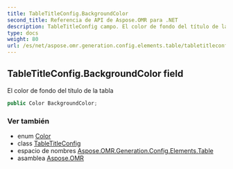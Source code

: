 ```yaml
---
title: TableTitleConfig.BackgroundColor
second_title: Referencia de API de Aspose.OMR para .NET
description: TableTitleConfig campo. El color de fondo del título de la tabla
type: docs
weight: 80
url: /es/net/aspose.omr.generation.config.elements.table/tabletitleconfig/backgroundcolor/
---
```

## TableTitleConfig.BackgroundColor field

El color de fondo del título de la tabla

```csharp
public Color BackgroundColor;
```

### Ver también

* enum [Color](../../../aspose.omr.generation/color/)
* class [TableTitleConfig](../)
* espacio de nombres [Aspose.OMR.Generation.Config.Elements.Table](../../tabletitleconfig/)
* asamblea [Aspose.OMR](../../../)



